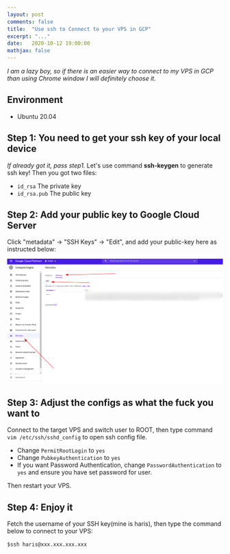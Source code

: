 ```yaml
---
layout: post
comments: false
title:  "Use ssh to Connect to your VPS in GCP"
excerpt: "..."
date:   2020-10-12 19:00:00
mathjax: false
---
```


*I am a lazy boy, so if there is an easier way to connect to my VPS in GCP than using Chrome window I will definitely choose it.*


## Environment

- Ubuntu 20.04

## Step 1: You need to get your ssh key of your local device
*If already got it, pass step1.*
Let's use command **ssh-keygen** to generate ssh key! Then you got two files:
- ```id_rsa``` The private key
- ```id_rsa.pub``` The public key


## Step 2: Add your public key to Google Cloud Server
Click "metadata" -> "SSH Keys" -> "Edit", and add your public-key here as instructed below:
<div class="imgcap">
<img src="/assets/ssh_gcp/b2_1.png">
</div>

## Step 3: Adjust the configs as what the fuck you want to

Connect to the target VPS and switch user to ROOT, then type command ```vim /etc/ssh/sshd_config``` to open ssh config file.

- Change ```PermitRootLogin``` to ```yes``` 
- Change ```PubkeyAuthentication``` to ```yes```
- If you want Password Authentication, change ```PasswordAuthentication``` to ```yes``` and ensure you have set password for user.

Then restart your VPS.

## Step 4: Enjoy it

Fetch the username of your SSH key(mine is haris), then type the command below to connect to your VPS:
```
$ssh haris@xxx.xxx.xxx.xxx
```

 